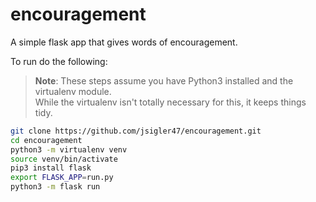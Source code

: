 # encouragement
A simple flask app that gives words of encouragement.

To run do the following:
> **Note**: These steps assume you have Python3 installed and the virtualenv module.  
> While the virtualenv isn't totally necessary for this, it keeps things tidy.
``` bash
git clone https://github.com/jsigler47/encouragement.git
cd encouragement
python3 -m virtualenv venv
source venv/bin/activate
pip3 install flask
export FLASK_APP=run.py
python3 -m flask run
```
